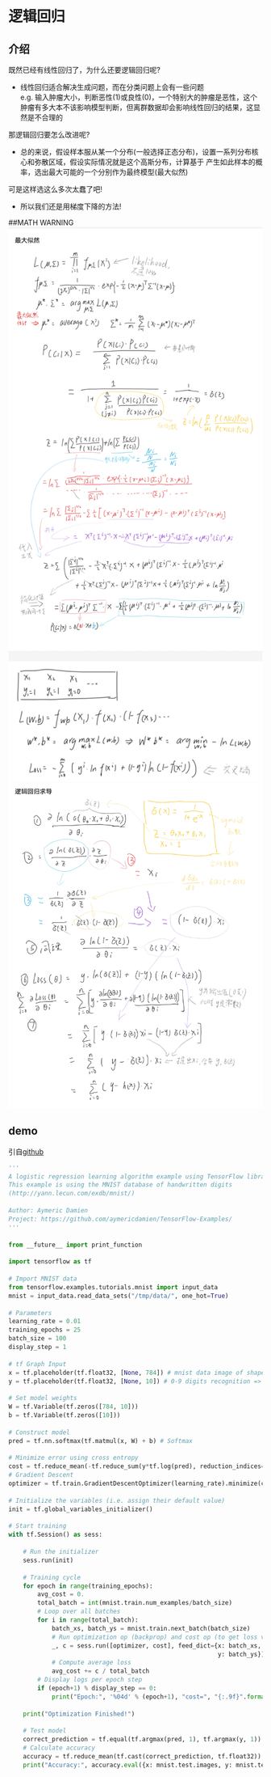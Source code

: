 # 逻辑回归  
## 介绍  
既然已经有线性回归了，为什么还要逻辑回归呢?
  
- 线性回归适合解决生成问题，而在分类问题上会有一些问题  
e.g.  输入肿瘤大小，判断恶性(1)或良性(0)，一个特别大的肿瘤是恶性，这个肿瘤有多大本不该影响模型判断，但离群数据却会影响线性回归的结果，这显然是不合理的
  
那逻辑回归要怎么改进呢?
- 总的来说，假设样本服从某一个分布(一般选择正态分布)，设置一系列分布核心和弥散区域，假设实际情况就是这个高斯分布，计算基于 产生如此样本的概率，选出最大可能的一个分别作为最终模型(最大似然)  
  
可是这样选这么多次太蠢了吧!
- 所以我们还是用梯度下降的方法!

##MATH WARNING
![maximum likelihood](jpgs/maximum_likelihood.jpg)  
![goodness of a function](jpgs/cross_entropy.png)
![derivation](jpgs/logistic_regression.png)

## demo  
引自[github](https://github.com/aymericdamien/TensorFlow-Examples)
``` python
'''
A logistic regression learning algorithm example using TensorFlow library.
This example is using the MNIST database of handwritten digits
(http://yann.lecun.com/exdb/mnist/)

Author: Aymeric Damien
Project: https://github.com/aymericdamien/TensorFlow-Examples/
'''

from __future__ import print_function

import tensorflow as tf

# Import MNIST data
from tensorflow.examples.tutorials.mnist import input_data
mnist = input_data.read_data_sets("/tmp/data/", one_hot=True)

# Parameters
learning_rate = 0.01
training_epochs = 25
batch_size = 100
display_step = 1

# tf Graph Input
x = tf.placeholder(tf.float32, [None, 784]) # mnist data image of shape 28*28=784
y = tf.placeholder(tf.float32, [None, 10]) # 0-9 digits recognition => 10 classes

# Set model weights
W = tf.Variable(tf.zeros([784, 10]))
b = tf.Variable(tf.zeros([10]))

# Construct model
pred = tf.nn.softmax(tf.matmul(x, W) + b) # Softmax

# Minimize error using cross entropy
cost = tf.reduce_mean(-tf.reduce_sum(y*tf.log(pred), reduction_indices=1))
# Gradient Descent
optimizer = tf.train.GradientDescentOptimizer(learning_rate).minimize(cost)

# Initialize the variables (i.e. assign their default value)
init = tf.global_variables_initializer()

# Start training
with tf.Session() as sess:

    # Run the initializer
    sess.run(init)

    # Training cycle
    for epoch in range(training_epochs):
        avg_cost = 0.
        total_batch = int(mnist.train.num_examples/batch_size)
        # Loop over all batches
        for i in range(total_batch):
            batch_xs, batch_ys = mnist.train.next_batch(batch_size)
            # Run optimization op (backprop) and cost op (to get loss value)
            _, c = sess.run([optimizer, cost], feed_dict={x: batch_xs,
                                                          y: batch_ys})
            # Compute average loss
            avg_cost += c / total_batch
        # Display logs per epoch step
        if (epoch+1) % display_step == 0:
            print("Epoch:", '%04d' % (epoch+1), "cost=", "{:.9f}".format(avg_cost))

    print("Optimization Finished!")

    # Test model
    correct_prediction = tf.equal(tf.argmax(pred, 1), tf.argmax(y, 1))
    # Calculate accuracy
    accuracy = tf.reduce_mean(tf.cast(correct_prediction, tf.float32))
    print("Accuracy:", accuracy.eval({x: mnist.test.images, y: mnist.test.labels}))

```